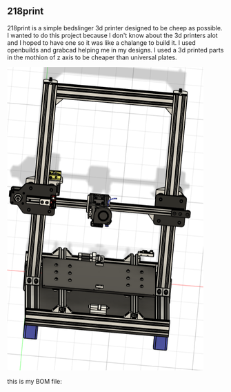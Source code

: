## 218print

  218print is a simple bedslinger 3d printer designed to be cheep as possible. I wanted to do this project because I don't know about the 3d printers alot and I hoped to have one so it was like a chalange to build it. I used openbuilds and grabcad helping me in my designs. I used a 3d printed parts in the mothion of z axis to be cheaper than universal plates.

  ![3D desgin](img/printer.png)

  this is my BOM file: 
